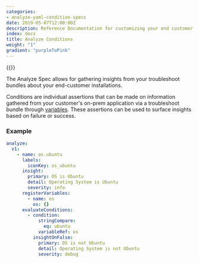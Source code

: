 ```yaml
---
categories:
- analyze-yaml-condition-specs
date: 2019-05-07T12:00:00Z
description: Reference Documentation for customizing your end customer's Troubleshoot Analyze experience
index: docs
title: Analyze Conditions
weight: "1"
gradient: "purpleToPink"
---
```


{{<legacynotice>}}

The Analyze Spec allows for gathering insights from your troubleshoot bundles about your end-customer installations.

Conditions are individual assertions that can be made on information gathered from your customer's on-prem application via a troubleshoot bundle through [variables](/api/analyze-yaml-variable-specs/root/). These assertions can be used to surface insights based on failure or success.

### Example

```yaml
analyze:
  v1:
    - name: os.ubuntu
      labels:
        iconKey: os_ubuntu
      insight:
        primary: OS is Ubuntu
        detail: Operating System is Ubuntu
        severity: info
      registerVariables:
        - name: os
          os: {}
      evaluateConditions:
        - condition:
            stringCompare:
              eq: ubuntu
            variableRef: os
          insightOnFalse:
            primary: OS is not Ubuntu
            detail: Operating System is not Ubuntu
            severity: debug
```
